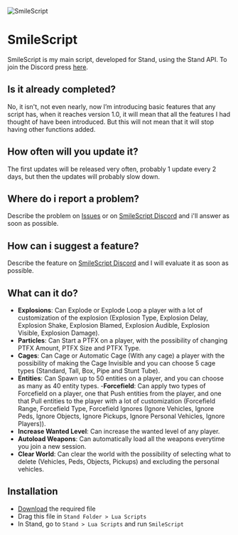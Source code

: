 ![SmileScript](https://user-images.githubusercontent.com/109024520/178143925-dd817165-189d-4879-8af3-a154b58e111f.png)

# SmileScript
SmileScript is my main script, developed for Stand, using the Stand API. To join the Discord press [here](https://discord.gg/rejQB9jHQf).

## Is it already completed?
No, it isn't, not even nearly, now I’m introducing basic features that any script has, when it reaches version 1.0, it will mean that all the features I had thought of have been introduced. But this will not mean that it will stop having other functions added.

## How often will you update it?
The first updates will be released very often, probably 1 update every 2 days, but then the updates will probably slow down.

## Where do i report a problem?
Describe the problem on [Issues](https://github.com/SmileFaceStand/SmileScript/issues/new) or on [SmileScript Discord](https://discord.gg/rejQB9jHQf) and i'll answer as soon as possible.

## How can i suggest a feature?
Describe the feature on [SmileScript Discord](https://discord.gg/rejQB9jHQf) and I will evaluate it as soon as possible.

## What can it do?
- **Explosions**: Can Explode or Explode Loop a player with a lot of customization of the explosion (Explosion Type, Explosion Delay, Explosion Shake, Explosion Blamed, Explosion Audible, Explosion Visible, Explosion Damage).
- **Particles**: Can Start a PTFX on a player, with the possibility of changing PTFX Amount, PTFX Size and PTFX Type.
- **Cages**: Can Cage or Automatic Cage (With any cage) a player with the possibility of making the Cage Invisible and you can choose 5 cage types (Standard, Tall, Box, Pipe and Stunt Tube).
- **Entities**: Can Spawn up to 50 entities on a player, and you can choose as many as 40 entity types.
-**Forcefield**: Can apply two types of Forcefield on a player, one that Push entities from the player, and one that Pull entities to the player with a lot of customization (Forcefield Range, Forcefield Type, Forcefield Ignores (Ignore Vehicles, Ignore Peds, Ignore Objects, Ignore Pickups, Ignore Personal Vehicles, Ignore Players)).
- **Increase Wanted Level**: Can increase the wanted level of any player.
- **Autoload Weapons**: Can automatically load all the weapons everytime you join a new session.
- **Clear World**: Can clear the world with the possibility of selecting what to delete (Vehicles, Peds, Objects, Pickups) and excluding the personal vehicles.

## Installation
- [Download](https://github.com/SmileFaceStand/SmileScript/releases/latest) the required file
- Drag this file in `Stand Folder > Lua Scripts`
- In Stand, go to `Stand > Lua Scripts` and run `SmileScript`
